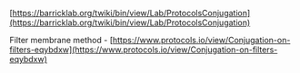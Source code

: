 [https://barricklab.org/twiki/bin/view/Lab/ProtocolsConjugation](https://barricklab.org/twiki/bin/view/Lab/ProtocolsConjugation)
   

Filter membrane method - [https://www.protocols.io/view/Conjugation-on-filters-eqybdxw](https://www.protocols.io/view/Conjugation-on-filters-eqybdxw)